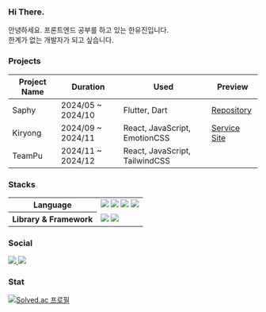 ### Hi There.
안녕하세요. 프론트엔드 공부를 하고 있는 한유진입니다.
<br>
한계가 없는 개발자가 되고 싶습니다.



### Projects
| **Project Name** | **Duration**         | **Used**   | **Preview**                      |
|-------------------|----------------------|--------------------|--------------------------------------|
| Saphy            | 2024/05 ~ 2024/10   | Flutter, Dart      | [Repository](https://github.com/2024-Saphy) |
| Kiryong          | 2024/09 ~ 2024/11   | React, JavaScript, EmotionCSS  | [Service Site](https://www.kiryong.site/)             |
| TeamPu         | 2024/11 ~ 2024/12   | React, JavaScript, TailwindCSS  |                                     |

### Stacks
<table>
    <tr>
        <th>Language</th>
        <td><img src="https://img.shields.io/badge/JavaScript-f7df1e.svg?&style=for-the-badge&logo=JavaScript&logoColor=black"> <img src="https://img.shields.io/badge/TypeScript-3178C6?style=for-the-badge&logo=TypeScript&logoColor=white"> <img src="https://img.shields.io/badge/Dart-0175C2.svg?&style=for-the-badge&logo=Dart&logoColor=white"> <img src="https://img.shields.io/badge/Python-3776AB.svg?&style=for-the-badge&logo=Python&logoColor=white"></td>
    </tr>
     <tr>
        <th>Library & Framework</th>
        <td><img src="https://img.shields.io/badge/React-61dafb.svg?&style=for-the-badge&logo=React&logoColor=black"> <img src="https://img.shields.io/badge/Flutter-02569B.svg?&style=for-the-badge&logo=Flutter&logoColor=white"></td>
    </tr>
</table>
   

### Social
<a href="https://cho4u4o-loggages.vercel.app/">      
  <img src="https://img.shields.io/badge/Notion-000000.svg?&style=for-the-badge&logo=Notion&logoColor=white">
</a>
<a href="https://cho4u4o.tistory.com/">      
  <img src="https://img.shields.io/badge/Tistory-000000.svg?&style=for-the-badge&logo=Tistory&logoColor=white">
</a>

### Stat
[![Solved.ac
프로필](http://mazassumnida.wtf/api/v2/generate_badge?boj=cho4u4o)](https://solved.ac/cho4u4o)
